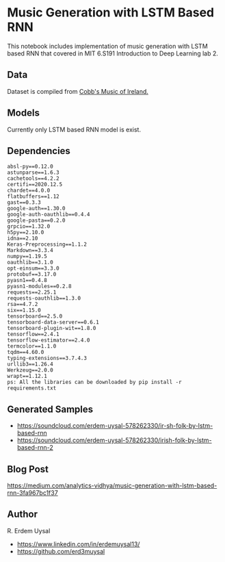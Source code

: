 ﻿# Music Generation with LSTM Based RNN
This notebook includes implementation of music generation with LSTM based RNN that covered in MIT 6.S191 Introduction to Deep Learning lab 2.
## Data
Dataset is compiled from [ Cobb's Music of Ireland.](https://cobb.ece.wisc.edu/irish/Tunebook.html)
## Models
Currently only LSTM based RNN model is exist.
## Dependencies
```
absl-py==0.12.0
astunparse==1.6.3
cachetools==4.2.2
certifi==2020.12.5
chardet==4.0.0
flatbuffers==1.12
gast==0.3.3
google-auth==1.30.0
google-auth-oauthlib==0.4.4
google-pasta==0.2.0
grpcio==1.32.0
h5py==2.10.0
idna==2.10
Keras-Preprocessing==1.1.2
Markdown==3.3.4
numpy==1.19.5
oauthlib==3.1.0
opt-einsum==3.3.0
protobuf==3.17.0
pyasn1==0.4.8
pyasn1-modules==0.2.8
requests==2.25.1
requests-oauthlib==1.3.0
rsa==4.7.2
six==1.15.0
tensorboard==2.5.0
tensorboard-data-server==0.6.1
tensorboard-plugin-wit==1.8.0
tensorflow==2.4.1
tensorflow-estimator==2.4.0
termcolor==1.1.0
tqdm==4.60.0
typing-extensions==3.7.4.3
urllib3==1.26.4
Werkzeug==2.0.0
wrapt==1.12.1
ps: All the libraries can be downloaded by pip install -r requirements.txt
```
## Generated Samples
* https://soundcloud.com/erdem-uysal-578262330/ir-sh-folk-by-lstm-based-rnn
* https://soundcloud.com/erdem-uysal-578262330/irish-folk-by-lstm-based-rnn-2

## Blog Post
https://medium.com/analytics-vidhya/music-generation-with-lstm-based-rnn-3fa967bc1f37
## Author
R. Erdem Uysal 
* https://www.linkedin.com/in/erdemuysal13/
* https://github.com/erd3muysal
